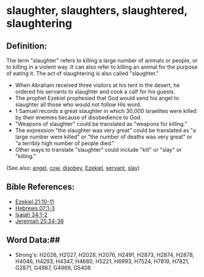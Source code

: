 # slaughter, slaughters, slaughtered, slaughtering #

## Definition: ##

The term "slaughter" refers to killing a large number of animals or people, or to killing in a violent way. It can also refer to killing an animal for the purpose of eating it. The act of slaughtering is also called "slaughter."

* When Abraham received three visitors at his tent in the desert, he ordered his servants to slaughter and cook a calf for his guests.
* The prophet Ezekiel prophesied that God would send his angel to slaughter all those who would not follow His word.
* 1 Samuel records a great slaughter in which 30,000 Israelites were killed by their enemies because of disobedience to God.
* "Weapons of slaughter" could be translated as "weapons for killing."
* The expression "the slaughter was very great" could be translated as "a large number were killed" or "the number of deaths was very great" or "a terribly high number of people died."
* Other ways to translate "slaughter" could include "kill" or "slay" or "killing."

(See also: [angel](../kt/angel.md), [cow](cow.md), [disobey](disobey.md), [Ezekiel](../names/ezekiel.md), [servant](servant.md), [slay](slain.md))

## Bible References: ##

* [Ezekiel 21:10-11](rc://en/tn/help/ezk/21/10)
* [Hebrews 07:1-3](rc://en/tn/help/heb/07/01)
* [Isaiah 34:1-2](rc://en/tn/help/isa/34/01)
* [Jeremiah 25:34-36](rc://en/tn/help/jer/25/34)

## Word Data:##

* Strong's: H2026, H2027, H2028, H2076, H2491, H2873, H2874, H2878, H4046, H4293, H4347, H4660, H5221, H6993, H7524, H7819, H7821, G2871, G4967, G4969, G5408
